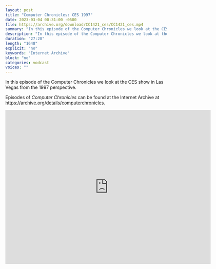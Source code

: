 ```yaml
---
layout: post
title: "Computer Chronicles: CES 1997"
date: 2023-03-04 00:31:00 -0500
file: https://archive.org/download/CC1421_ces/CC1421_ces.mp4
summary: "In this episode of the Computer Chronicles we look at the CES show in Las Vegas from the 1997 perspective."
description: "In this episode of the Computer Chronicles we look at the CES show in Las Vegas from the 1997 perspective."
duration: "27:28"
length: "1648"
explicit: "no" 
keywords: "Internet Archive"
block: "no" 
categories: vodcast
voices: ""
---
```


In this episode of the Computer Chronicles we look at the CES show in Las Vegas from the 1997 perspective.

Episodes of *Computer Chronicles* can be found at the Internet Archive at <https://archive.org/details/computerchronicles>.

<iframe src="https://archive.org/embed/CC1421_ces" width="640" height="480" frameborder="0" webkitallowfullscreen="true" mozallowfullscreen="true" allowfullscreen></iframe>
